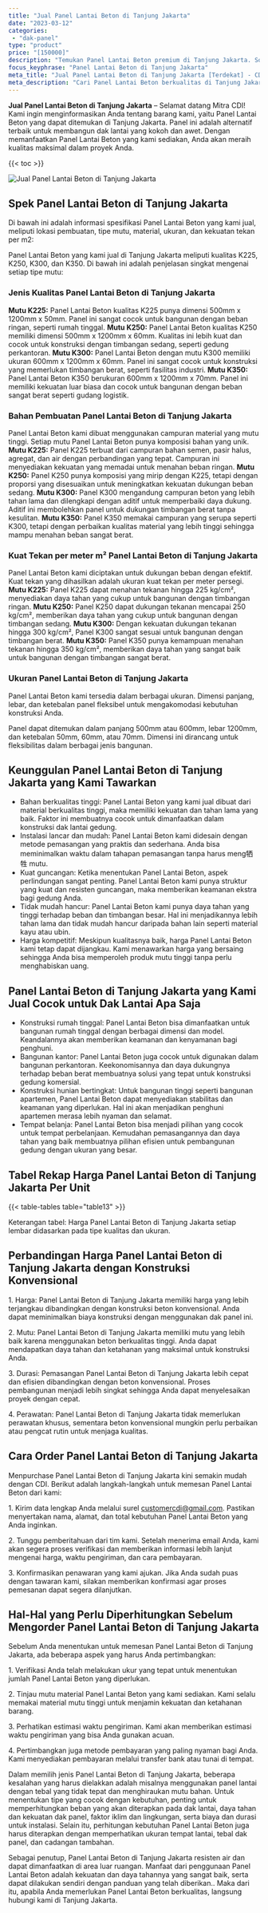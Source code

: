 ```yaml
---
title: "Jual Panel Lantai Beton di Tanjung Jakarta"
date: "2023-03-12"
categories:
 - "dak-panel"
type: "product"
price: "[150000]"
description: "Temukan Panel Lantai Beton premium di Tanjung Jakarta. Solusi ideal untuk proyek konstruksi dengan standar terbaik, Panel Lantai Beton memberikan kekuatan maksimal untuk proyek pembangunan. Konsultasi gratis."
focus_keyphrase: "Panel Lantai Beton di Tanjung Jakarta"
meta_title: "Jual Panel Lantai Beton di Tanjung Jakarta [Terdekat] - CDI"
meta_description: "Cari Panel Lantai Beton berkualitas di Tanjung Jakarta?. Kami menyediakan Panel Lantai Beton premium untuk proyek konstruksi. Harga terbaik hanya di sini."
---
```


**Jual Panel Lantai Beton di Tanjung Jakarta** – Selamat datang Mitra CDI! Kami ingin menginformasikan Anda tentang barang kami, yaitu Panel Lantai Beton yang dapat ditemukan di Tanjung Jakarta. Panel ini adalah alternatif terbaik untuk membangun dak lantai yang kokoh dan awet. Dengan memanfaatkan Panel Lantai Beton yang kami sediakan, Anda akan meraih kualitas maksimal dalam proyek Anda.

{{< toc >}}

![Jual Panel Lantai Beton di Tanjung Jakarta](/images/dak-panel/dak-panel-14.jpg)

## Spek Panel Lantai Beton di Tanjung Jakarta

Di bawah ini adalah informasi spesifikasi Panel Lantai Beton yang kami jual, meliputi lokasi pembuatan, tipe mutu, material, ukuran, dan kekuatan tekan per m2:

Panel Lantai Beton yang kami jual di Tanjung Jakarta meliputi kualitas K225, K250, K300, dan K350. Di bawah ini adalah penjelasan singkat mengenai setiap tipe mutu:

### Jenis Kualitas Panel Lantai Beton di Tanjung Jakarta

**Mutu K225:** Panel Lantai Beton kualitas K225 punya dimensi 500mm x 1200mm x 50mm. Panel ini sangat cocok untuk bangunan dengan beban ringan, seperti rumah tinggal.
**Mutu K250:** Panel Lantai Beton kualitas K250 memiliki dimensi 500mm x 1200mm x 60mm. Kualitas ini lebih kuat dan cocok untuk konstruksi dengan timbangan sedang, seperti gedung perkantoran.
**Mutu K300:** Panel Lantai Beton dengan mutu K300 memiliki ukuran 600mm x 1200mm x 60mm. Panel ini sangat cocok untuk konstruksi yang memerlukan timbangan berat, seperti fasilitas industri.
**Mutu K350:** Panel Lantai Beton K350 berukuran 600mm x 1200mm x 70mm. Panel ini memiliki kekuatan luar biasa dan cocok untuk bangunan dengan beban sangat berat seperti gudang logistik.

### Bahan Pembuatan Panel Lantai Beton di Tanjung Jakarta

Panel Lantai Beton kami dibuat menggunakan campuran material yang mutu tinggi. Setiap mutu Panel Lantai Beton punya komposisi bahan yang unik.
**Mutu K225:** Panel K225 terbuat dari campuran bahan semen, pasir halus, agregat, dan air dengan perbandingan yang tepat. Campuran ini menyediakan kekuatan yang memadai untuk menahan beban ringan.
**Mutu K250:** Panel K250 punya komposisi yang mirip dengan K225, tetapi dengan proporsi yang disesuaikan untuk meningkatkan kekuatan dukungan beban sedang.
**Mutu K300:** Panel K300 mengandung campuran beton yang lebih tahan lama dan dilengkapi dengan aditif untuk memperbaiki daya dukung. Aditif ini membolehkan panel untuk dukungan timbangan berat tanpa kesulitan.
**Mutu K350:** Panel K350 memakai campuran yang serupa seperti K300, tetapi dengan perbaikan kualitas material yang lebih tinggi sehingga mampu menahan beban sangat berat.

### Kuat Tekan per meter m² Panel Lantai Beton di Tanjung Jakarta

Panel Lantai Beton kami diciptakan untuk dukungan beban dengan efektif. Kuat tekan yang dihasilkan adalah ukuran kuat tekan per meter persegi.
**Mutu K225:** Panel K225 dapat menahan tekanan hingga 225 kg/cm², menyediakan daya tahan yang cukup untuk bangunan dengan timbangan ringan.
**Mutu K250:** Panel K250 dapat dukungan tekanan mencapai 250 kg/cm², memberikan daya tahan yang cukup untuk bangunan dengan timbangan sedang.
**Mutu K300:** Dengan kekuatan dukungan tekanan hingga 300 kg/cm², Panel K300 sangat sesuai untuk bangunan dengan timbangan berat.
**Mutu K350:** Panel K350 punya kemampuan menahan tekanan hingga 350 kg/cm², memberikan daya tahan yang sangat baik untuk bangunan dengan timbangan sangat berat.

### Ukuran Panel Lantai Beton di Tanjung Jakarta

Panel Lantai Beton kami tersedia dalam berbagai ukuran. Dimensi panjang, lebar, dan ketebalan panel fleksibel untuk mengakomodasi kebutuhan konstruksi Anda.

Panel dapat ditemukan dalam panjang 500mm atau 600mm, lebar 1200mm, dan ketebalan 50mm, 60mm, atau 70mm. Dimensi ini dirancang untuk fleksibilitas dalam berbagai jenis bangunan.

## Keunggulan Panel Lantai Beton di Tanjung Jakarta yang Kami Tawarkan

*   Bahan berkualitas tinggi: Panel Lantai Beton yang kami jual dibuat dari material berkualitas tinggi, maka memiliki kekuatan dan tahan lama yang baik. Faktor ini membuatnya cocok untuk dimanfaatkan dalam konstruksi dak lantai gedung.
*   Instalasi lancar dan mudah: Panel Lantai Beton kami didesain dengan metode pemasangan yang praktis dan sederhana. Anda bisa meminimalkan waktu dalam tahapan pemasangan tanpa harus meng牺牲 mutu.
*   Kuat guncangan: Ketika menentukan Panel Lantai Beton, aspek perlindungan sangat penting. Panel Lantai Beton kami punya struktur yang kuat dan resisten guncangan, maka memberikan keamanan ekstra bagi gedung Anda.
*   Tidak mudah hancur: Panel Lantai Beton kami punya daya tahan yang tinggi terhadap beban dan timbangan besar. Hal ini menjadikannya lebih tahan lama dan tidak mudah hancur daripada bahan lain seperti material kayu atau ubin.
*   Harga kompetitif: Meskipun kualitasnya baik, harga Panel Lantai Beton kami tetap dapat dijangkau. Kami menawarkan harga yang bersaing sehingga Anda bisa memperoleh produk mutu tinggi tanpa perlu menghabiskan uang.

## Panel Lantai Beton di Tanjung Jakarta yang Kami Jual Cocok untuk Dak Lantai Apa Saja

*   Konstruksi rumah tinggal: Panel Lantai Beton bisa dimanfaatkan untuk bangunan rumah tinggal dengan berbagai dimensi dan model. Keandalannya akan memberikan keamanan dan kenyamanan bagi penghuni.
*   Bangunan kantor: Panel Lantai Beton juga cocok untuk digunakan dalam bangunan perkantoran. Keekonomisannya dan daya dukungnya terhadap beban berat membuatnya solusi yang tepat untuk konstruksi gedung komersial.
*   Konstruksi hunian bertingkat: Untuk bangunan tinggi seperti bangunan apartemen, Panel Lantai Beton dapat menyediakan stabilitas dan keamanan yang diperlukan. Hal ini akan menjadikan penghuni apartemen merasa lebih nyaman dan selamat.
*   Tempat belanja: Panel Lantai Beton bisa menjadi pilihan yang cocok untuk tempat perbelanjaan. Kemudahan pemasangannya dan daya tahan yang baik membuatnya pilihan efisien untuk pembangunan gedung dengan ukuran yang besar.

## Tabel Rekap Harga Panel Lantai Beton di Tanjung Jakarta Per Unit

{{< table-tables table="table13" >}}

Keterangan tabel: Harga Panel Lantai Beton di Tanjung Jakarta setiap lembar didasarkan pada tipe kualitas dan ukuran.

## Perbandingan Harga Panel Lantai Beton di Tanjung Jakarta dengan Konstruksi Konvensional

1\.  Harga: Panel Lantai Beton di Tanjung Jakarta memiliki harga yang lebih terjangkau dibandingkan dengan konstruksi beton konvensional. Anda dapat meminimalkan biaya konstruksi dengan menggunakan dak panel ini.

2\.  Mutu: Panel Lantai Beton di Tanjung Jakarta memiliki mutu yang lebih baik karena menggunakan beton berkualitas tinggi. Anda dapat mendapatkan daya tahan dan ketahanan yang maksimal untuk konstruksi Anda.

3\.  Durasi: Pemasangan Panel Lantai Beton di Tanjung Jakarta lebih cepat dan efisien dibandingkan dengan beton konvensional. Proses pembangunan menjadi lebih singkat sehingga Anda dapat menyelesaikan proyek dengan cepat.

4\.  Perawatan: Panel Lantai Beton di Tanjung Jakarta tidak memerlukan perawatan khusus, sementara beton konvensional mungkin perlu perbaikan atau pengcat rutin untuk menjaga kualitas.

## Cara Order Panel Lantai Beton di Tanjung Jakarta

Menpurchase Panel Lantai Beton di Tanjung Jakarta kini semakin mudah dengan CDI. Berikut adalah langkah-langkah untuk memesan Panel Lantai Beton dari kami:

1\.  Kirim data lengkap Anda melalui surel customercdi@gmail.com. Pastikan menyertakan nama, alamat, dan total kebutuhan Panel Lantai Beton yang Anda inginkan.

2\.  Tunggu pemberitahuan dari tim kami. Setelah menerima email Anda, kami akan segera proses verifikasi dan memberikan informasi lebih lanjut mengenai harga, waktu pengiriman, dan cara pembayaran.

3\.  Konfirmasikan penawaran yang kami ajukan. Jika Anda sudah puas dengan tawaran kami, silakan memberikan konfirmasi agar proses pemesanan dapat segera dilanjutkan.

## Hal-Hal yang Perlu Diperhitungkan Sebelum Mengorder Panel Lantai Beton di Tanjung Jakarta

Sebelum Anda menentukan untuk memesan Panel Lantai Beton di Tanjung Jakarta, ada beberapa aspek yang harus Anda pertimbangkan:

1\.  Verifikasi Anda telah melakukan ukur yang tepat untuk menentukan jumlah Panel Lantai Beton yang diperlukan.

2\.  Tinjau mutu material Panel Lantai Beton yang kami sediakan. Kami selalu memakai material mutu tinggi untuk menjamin kekuatan dan ketahanan barang.

3\.  Perhatikan estimasi waktu pengiriman. Kami akan memberikan estimasi waktu pengiriman yang bisa Anda gunakan acuan.

4\.  Pertimbangkan juga metode pembayaran yang paling nyaman bagi Anda. Kami menyediakan pembayaran melalui transfer bank atau tunai di tempat.

Dalam memilih jenis Panel Lantai Beton di Tanjung Jakarta, beberapa kesalahan yang harus dielakkan adalah misalnya menggunakan panel lantai dengan tebal yang tidak tepat dan menghiraukan mutu bahan. Untuk menentukan tipe yang cocok dengan kebutuhan, penting untuk memperhitungkan beban yang akan diterapkan pada dak lantai, daya tahan dan kekuatan dak panel, faktor iklim dan lingkungan, serta biaya dan durasi untuk instalasi. Selain itu, perhitungan kebutuhan Panel Lantai Beton juga harus diterapkan dengan memperhatikan ukuran tempat lantai, tebal dak panel, dan cadangan tambahan.

Sebagai penutup, Panel Lantai Beton di Tanjung Jakarta resisten air dan dapat dimanfaatkan di area luar ruangan. Manfaat dari penggunaan Panel Lantai Beton adalah kekuatan dan daya tahannya yang sangat baik, serta dapat dilakukan sendiri dengan panduan yang telah diberikan.. Maka dari itu, apabila Anda memerlukan Panel Lantai Beton berkualitas, langsung hubungi kami di Tanjung Jakarta.